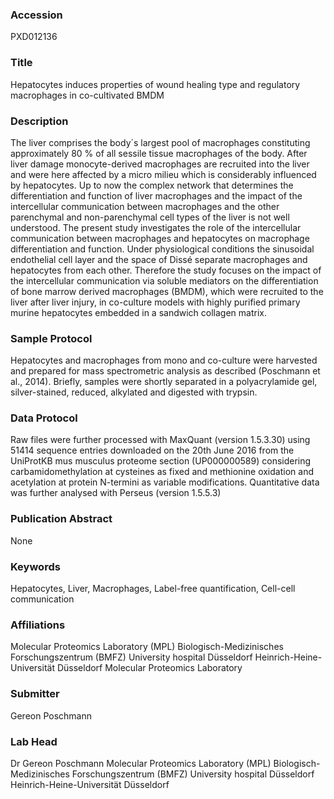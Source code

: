 ### Accession
PXD012136

### Title
Hepatocytes induces properties of wound healing type and regulatory macrophages in co-cultivated BMDM

### Description
The liver comprises the body´s largest pool of macrophages constituting approximately 80 % of all sessile tissue macrophages of the body. After liver damage monocyte-derived macrophages are recruited into the liver and were here affected by a micro milieu which is considerably influenced by hepatocytes. Up to now the complex network that determines the differentiation and function of liver macrophages and the impact of the intercellular communication between macrophages and the other parenchymal and non-parenchymal cell types of the liver is not well understood. The present study investigates the role of the intercellular communication between macrophages and hepatocytes on macrophage differentiation and function. Under physiological conditions the sinusoidal endothelial cell layer and the space of Dissé separate macrophages and hepatocytes from each other. Therefore the study focuses on the impact of the intercellular communication via soluble mediators on the differentiation of bone marrow derived macrophages (BMDM), which were recruited to the liver after liver injury, in co-culture models with highly purified primary murine hepatocytes embedded in a sandwich collagen matrix.

### Sample Protocol
Hepatocytes and macrophages from mono and co-culture were harvested and prepared for mass spectrometric analysis as described (Poschmann et al., 2014). Briefly, samples were shortly separated in a polyacrylamide gel, silver-stained, reduced, alkylated and digested with trypsin.

### Data Protocol
Raw files were further processed with MaxQuant (version 1.5.3.30) using 51414 sequence entries downloaded on the 20th June 2016 from the UniProtKB mus musculus proteome section (UP000000589) considering carbamidomethylation at cysteines as fixed and methionine oxidation and acetylation at protein N-termini as variable modifications. Quantitative data was further analysed with Perseus (version 1.5.5.3)

### Publication Abstract
None

### Keywords
Hepatocytes, Liver, Macrophages, Label-free quantification, Cell-cell communication

### Affiliations
Molecular Proteomics Laboratory (MPL) Biologisch-Medizinisches Forschungszentrum (BMFZ) University hospital Düsseldorf Heinrich-Heine-Universität Düsseldorf
Molecular Proteomics Laboratory

### Submitter
Gereon Poschmann

### Lab Head
Dr Gereon Poschmann
Molecular Proteomics Laboratory (MPL) Biologisch-Medizinisches Forschungszentrum (BMFZ) University hospital Düsseldorf Heinrich-Heine-Universität Düsseldorf


